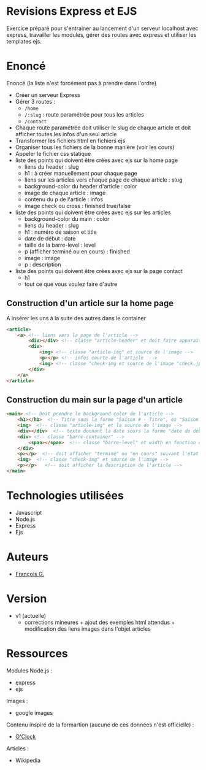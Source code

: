 # Revisions Express et EJS

Exercice préparé pour s'entrainer au lancement d'un serveur localhost avec express, travailler les modules, gérer des routes avec express et utiliser les templates ejs.

# Enoncé

Enoncé (la liste n'est forcément pas à prendre dans l'ordre)
- Créer un serveur Express
- Gérer 3 routes :
   - `/home`
   - `/:slug` : route paramétrée pour tous les articles
   - `/contact`
- Chaque route paramétrée doit utiliser le slug de chaque article et doit afficher toutes les infos d'un seul article 
- Transformer les fichiers html en fichiers ejs
- Organiser tous les fichiers de la bonne manière (voir les cours)
- Appeler le fichier css statique
- liste des points qui doivent être crées avec ejs sur la home page
  - liens du header : slug
  - h1 : à créer manuellement pour chaque page
  - liens sur les articles vers chaque page de chaque article : slug
  - background-color du header d'article : color
  - image de chaque article : image
  - contenu du p de l'article : infos
  - image check ou cross : finished true/false
- liste des points qui doivent être crées avec ejs sur les articles
  - background-color du main : color
  - liens du header : slug
  - h1 : numéro de saison et title
  - date de début : date
  - taille de la barre-level : level
  - p (afficher terminé ou en cours) : finished
  - image : image
  - p : description
- liste des points qui doivent être crées avec ejs sur la page contact
  - h1
  - tout ce que vous voulez faire d'autre

## Construction d'un article sur la home page

A insérer les uns à la suite des autres dans le container
```html
<article>
    <a> <!-- liens vers la page de l'article -->
        <div></div> <!-- classe "article-header" et doit faire apparaitre le titre et prendra le background color de l'article-->
        <div>
            <img> <!-- classe "article-img" et source de l'image -->
            <p></p> <!-- infos courte de l'article  -->
            <img> <!-- classe "check-img et source de l'image "check.jpg" ou "cross.png" -->
        </div>
    </a>
</article>
```

## Construction du main sur la page d'un article

```html
<main> <!-- Doit prendre le background color de l'article -->
    <h1></h1>  <!-- Titre sous la forme "Saison # - Titre", ex "Saison 2 - Javascript" -->
    <img>  <!-- classe "article-img" et la source de l'image -->
    <div></div>  <!-- texte donnant la date sours la forme "date de début : #date" -->
    <div> <!-- classe "barre-container" -->
        <span></span>  <!-- classe "barre-level" et width en fonction du niveau et doit afficher le niveau sous forme "level #/10" -->
    </div>
    <p></p>  <!-- doit afficher "terminé" ou "en cours" suivant l'état du finished -->
    <img>  <!-- classe "check-img" et source de l'image -->
    <p></p>   <!-- doit afficher la description de l'article -->
</main>
```

# Technologies utilisées

- Javascript
- Node.js
- Express
- Ejs

# Auteurs

- [François G.](https://github.com/frapuks)

# Version

- v1 (actuelle)
	- corrections mineures + ajout des exemples html attendus + modification des liens images dans l'objet articles

# Ressources

Modules Node.js :
- express
- ejs

Images :
- google images

Contenu inspiré de la formartion (aucune de ces données n'est officielle) :
- [O'Clock](https://oclock.io/)

Articles :
- Wikipedia
